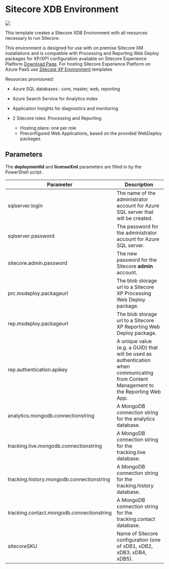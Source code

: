 # Sitecore XDB Environment

<a href="http://armviz.io/#/?load=https%3A%2F%2Fraw.githubusercontent.com%2FSitecore%2Fsitecore-azure-quickstart-templates%2Fmaster%2FSitecore%208.2.3%2Fxdb0%2Fazuredeploy.json" target="_blank">
    <img src="http://armviz.io/visualizebutton.png"/>
</a>

This template creates a Sitecore XDB Environment with all resources necessary to run Sitecore.

This environment is designed for use with on premise Sitecore XM installations and is compatible with Processing and Reporting Web Deploy packages for XP/XP1 configuration available on Sitecore Experience Platform [Download Page](https://dev.sitecore.net/Downloads/Sitecore_Experience_Platform.aspx). For hosting Sitecore Experience Platform on Azure PaaS use [Sitecore XP Environment](../xp) templates

Resources provisioned:

  * Azure SQL databases : core, master, web, reporting
  * Azure Search Service for Analytics index
  * Application Insights for diagnostics and monitoring
  * 2 Sitecore roles: Processing and Reporting
  
    * Hosting plans: one per role
    * Preconfigured Web Applications, based on the provided WebDeploy packages

## Parameters
The **deploymentId** and **licenseXml** parameters are filled in by the PowerShell script.

| Parameter                                 | Description
--------------------------------------------|----------------------------------------------------
| sqlserver.login                           | The name of the administrator account for Azure SQL server that will be created.
| sqlserver.password                        | The password for the administrator account for Azure SQL server.
| sitecore.admin.password                   | The new password for the Sitecore **admin** account.
| prc.msdeploy.packageurl                   | The blob storage url to a Sitecore XP Processing Web Deploy package.
| rep.msdeploy.packageurl                   | The blob storage url to a Sitecore XP Reporting Web Deploy package.
| rep.authentication.apikey                 | A unique value (e.g. a GUID) that will be used as authentication when communicating from Content Management to the Reporting Web App.
| analytics.mongodb.connectionstring        | A MongoDB connection string for the analytics database.
| tracking.live.mongodb.connectionstring    | A MongoDB connection string for the tracking.live database.
| tracking.history.mongodb.connectionstring | A MongoDB connection string for the tracking.history database.
| tracking.contact.mongodb.connectionstring | A MongoDB connection string for the tracking.contact database.
| sitecoreSKU                               | Name of Sitecore configuration (one of xDB1, xDB2, xDB3, xDB4, xDB5).
